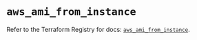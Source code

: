 # `aws_ami_from_instance`

Refer to the Terraform Registry for docs: [`aws_ami_from_instance`](https://registry.terraform.io/providers/hashicorp/aws/5.61.0/docs/resources/ami_from_instance).
